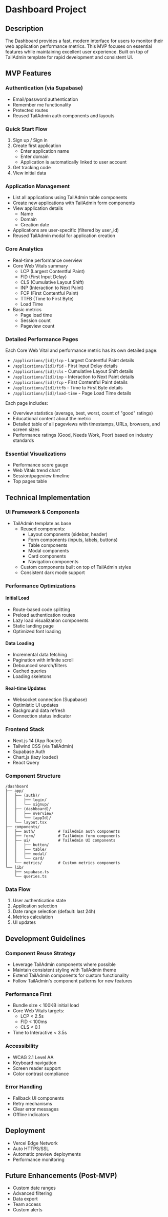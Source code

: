 # Dashboard Project

## Description

The Dashboard provides a fast, modern interface for users to monitor their web application performance metrics. This MVP focuses on essential features while maintaining excellent user experience. Built on top of TailAdmin template for rapid development and consistent UI.

## MVP Features

### Authentication (via Supabase)
- Email/password authentication
- Remember me functionality
- Protected routes
- Reused TailAdmin auth components and layouts

### Quick Start Flow
1. Sign up / Sign in
2. Create first application
   - Enter application name
   - Enter domain
   - Application is automatically linked to user account
3. Get tracking code
4. View initial data

### Application Management
- List all applications using TailAdmin table components
- Create new applications with TailAdmin form components
- View application details
  - Name
  - Domain
  - Creation date
- Applications are user-specific (filtered by user_id)
- Reused TailAdmin modal for application creation

### Core Analytics
- Real-time performance overview
- Core Web Vitals summary
  - LCP (Largest Contentful Paint)
  - FID (First Input Delay)
  - CLS (Cumulative Layout Shift)
  - INP (Interaction to Next Paint)
  - FCP (First Contentful Paint)
  - TTFB (Time to First Byte)
  - Load Time
- Basic metrics
  - Page load time
  - Session count
  - Pageview count

### Detailed Performance Pages
Each Core Web Vital and performance metric has its own detailed page:
- `/applications/[id]/lcp` - Largest Contentful Paint details
- `/applications/[id]/fid` - First Input Delay details
- `/applications/[id]/cls` - Cumulative Layout Shift details
- `/applications/[id]/inp` - Interaction to Next Paint details
- `/applications/[id]/fcp` - First Contentful Paint details
- `/applications/[id]/ttfb` - Time to First Byte details
- `/applications/[id]/load-time` - Page Load Time details

Each page includes:
- Overview statistics (average, best, worst, count of "good" ratings)
- Educational content about the metric
- Detailed table of all pageviews with timestamps, URLs, browsers, and screen sizes
- Performance ratings (Good, Needs Work, Poor) based on industry standards

### Essential Visualizations
- Performance score gauge
- Web Vitals trend chart
- Session/pageview timeline
- Top pages table

## Technical Implementation

### UI Framework & Components
- TailAdmin template as base
  - Reused components:
    - Layout components (sidebar, header)
    - Form components (inputs, labels, buttons)
    - Table components
    - Modal components
    - Card components
    - Navigation components
  - Custom components built on top of TailAdmin styles
  - Consistent dark mode support

### Performance Optimizations

#### Initial Load
- Route-based code splitting
- Preload authentication routes
- Lazy load visualization components
- Static landing page
- Optimized font loading

#### Data Loading
- Incremental data fetching
- Pagination with infinite scroll
- Debounced search/filters
- Cached queries
- Loading skeletons

#### Real-time Updates
- Websocket connection (Supabase)
- Optimistic UI updates
- Background data refresh
- Connection status indicator

### Frontend Stack
- Next.js 14 (App Router)
- Tailwind CSS (via TailAdmin)
- Supabase Auth
- Chart.js (lazy loaded)
- React Query

### Component Structure
```
/dashboard
├── app/
│   ├── (auth)/
│   │   ├── login/
│   │   └── signup/
│   ├── (dashboard)/
│   │   ├── overview/
│   │   └── [appId]/
│   └── layout.tsx
├── components/
│   ├── auth/          # TailAdmin auth components
│   ├── form/          # TailAdmin form components
│   ├── ui/            # TailAdmin UI components
│   │   ├── button/
│   │   ├── table/
│   │   ├── modal/
│   │   └── card/
│   └── metrics/       # Custom metrics components
└── lib/
    ├── supabase.ts
    └── queries.ts
```

### Data Flow
1. User authentication state
2. Application selection
3. Date range selection (default: last 24h)
4. Metrics calculation
5. UI updates

## Development Guidelines

### Component Reuse Strategy
- Leverage TailAdmin components where possible
- Maintain consistent styling with TailAdmin theme
- Extend TailAdmin components for custom functionality
- Follow TailAdmin's component patterns for new features

### Performance First
- Bundle size < 100KB initial load
- Core Web Vitals targets:
  - LCP < 2.5s
  - FID < 100ms
  - CLS < 0.1
- Time to Interactive < 3.5s

### Accessibility
- WCAG 2.1 Level AA
- Keyboard navigation
- Screen reader support
- Color contrast compliance

### Error Handling
- Fallback UI components
- Retry mechanisms
- Clear error messages
- Offline indicators

## Deployment

- Vercel Edge Network
- Auto HTTPS/SSL
- Automatic preview deployments
- Performance monitoring

## Future Enhancements (Post-MVP)
- Custom date ranges
- Advanced filtering
- Data export
- Team access
- Custom alerts
